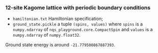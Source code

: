 ### 12-site Kagome lattice with periodic boundary conditions

  * `hamiltonian.txt` Hamiltonian specification;
  * `ground_state.pickle` a tuple `(spins, values)` where `spins` is a
  `numpy.ndarray` of `nqs_playground.core.CompactSpin` and `values` is a
  `numpy.ndarray` of `numpy.float32`.

Ground state energy is around `-21.779500867887393`.
